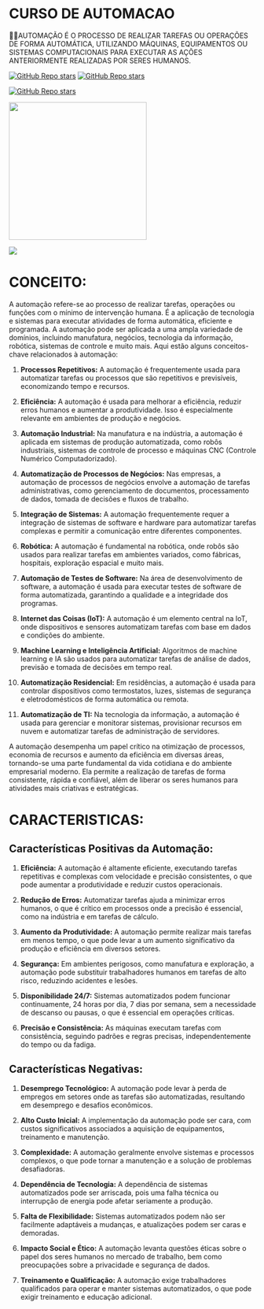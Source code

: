 # CURSO DE AUTOMACAO
👨‍⚖️AUTOMAÇÃO É O PROCESSO DE REALIZAR TAREFAS OU OPERAÇÕES DE FORMA AUTOMÁTICA, UTILIZANDO MÁQUINAS, EQUIPAMENTOS OU SISTEMAS COMPUTACIONAIS PARA EXECUTAR AS AÇÕES ANTERIORMENTE REALIZADAS POR SERES HUMANOS.

[![GitHub Repo stars](https://img.shields.io/badge/VILHALVA-GITHUB-03A9F4?logo=github)](https://github.com/VILHALVA) 
[![GitHub Repo stars](https://img.shields.io/badge/VEJA-DOCUMENTAÇÃO-03A9F4?logo=google)](https://www.chatbot.com/docs/)

[![GitHub Repo stars](https://img.shields.io/badge/-PLAYLIST%20DO%20YOUTUBE-blueviolet)](https://youtube.com/playlist?list=PLpdAy0tYrnKyjrY1Fr72DhmrRmeWI_5C8&si=F2sBMSQGqDiip0Sd)

<img src="https://siamcomputing.com/wp-content/uploads/2022/05/Chatbot.png" width="280"> <br>

![](https://i.imgur.com/waxVImv.png)

# CONCEITO:
A automação refere-se ao processo de realizar tarefas, operações ou funções com o mínimo de intervenção humana. É a aplicação de tecnologia e sistemas para executar atividades de forma automática, eficiente e programada. A automação pode ser aplicada a uma ampla variedade de domínios, incluindo manufatura, negócios, tecnologia da informação, robótica, sistemas de controle e muito mais. Aqui estão alguns conceitos-chave relacionados à automação:

1. **Processos Repetitivos:** A automação é frequentemente usada para automatizar tarefas ou processos que são repetitivos e previsíveis, economizando tempo e recursos.

2. **Eficiência:** A automação é usada para melhorar a eficiência, reduzir erros humanos e aumentar a produtividade. Isso é especialmente relevante em ambientes de produção e negócios.

3. **Automação Industrial:** Na manufatura e na indústria, a automação é aplicada em sistemas de produção automatizada, como robôs industriais, sistemas de controle de processo e máquinas CNC (Controle Numérico Computadorizado).

4. **Automatização de Processos de Negócios:** Nas empresas, a automação de processos de negócios envolve a automação de tarefas administrativas, como gerenciamento de documentos, processamento de dados, tomada de decisões e fluxos de trabalho.

5. **Integração de Sistemas:** A automação frequentemente requer a integração de sistemas de software e hardware para automatizar tarefas complexas e permitir a comunicação entre diferentes componentes.

6. **Robótica:** A automação é fundamental na robótica, onde robôs são usados para realizar tarefas em ambientes variados, como fábricas, hospitais, exploração espacial e muito mais.

7. **Automação de Testes de Software:** Na área de desenvolvimento de software, a automação é usada para executar testes de software de forma automatizada, garantindo a qualidade e a integridade dos programas.

8. **Internet das Coisas (IoT):** A automação é um elemento central na IoT, onde dispositivos e sensores automatizam tarefas com base em dados e condições do ambiente.

9. **Machine Learning e Inteligência Artificial:** Algoritmos de machine learning e IA são usados para automatizar tarefas de análise de dados, previsão e tomada de decisões em tempo real.

10. **Automatização Residencial:** Em residências, a automação é usada para controlar dispositivos como termostatos, luzes, sistemas de segurança e eletrodomésticos de forma automática ou remota.

11. **Automatização de TI:** Na tecnologia da informação, a automação é usada para gerenciar e monitorar sistemas, provisionar recursos em nuvem e automatizar tarefas de administração de servidores.

A automação desempenha um papel crítico na otimização de processos, economia de recursos e aumento da eficiência em diversas áreas, tornando-se uma parte fundamental da vida cotidiana e do ambiente empresarial moderno. Ela permite a realização de tarefas de forma consistente, rápida e confiável, além de liberar os seres humanos para atividades mais criativas e estratégicas.

# CARACTERISTICAS:
## Características Positivas da Automação:
1. **Eficiência:** A automação é altamente eficiente, executando tarefas repetitivas e complexas com velocidade e precisão consistentes, o que pode aumentar a produtividade e reduzir custos operacionais.

2. **Redução de Erros:** Automatizar tarefas ajuda a minimizar erros humanos, o que é crítico em processos onde a precisão é essencial, como na indústria e em tarefas de cálculo.

3. **Aumento da Produtividade:** A automação permite realizar mais tarefas em menos tempo, o que pode levar a um aumento significativo da produção e eficiência em diversos setores.

4. **Segurança:** Em ambientes perigosos, como manufatura e exploração, a automação pode substituir trabalhadores humanos em tarefas de alto risco, reduzindo acidentes e lesões.

5. **Disponibilidade 24/7:** Sistemas automatizados podem funcionar continuamente, 24 horas por dia, 7 dias por semana, sem a necessidade de descanso ou pausas, o que é essencial em operações críticas.

6. **Precisão e Consistência:** As máquinas executam tarefas com consistência, seguindo padrões e regras precisas, independentemente do tempo ou da fadiga.

## Características Negativas:
1. **Desemprego Tecnológico:** A automação pode levar à perda de empregos em setores onde as tarefas são automatizadas, resultando em desemprego e desafios econômicos.

2. **Alto Custo Inicial:** A implementação da automação pode ser cara, com custos significativos associados a aquisição de equipamentos, treinamento e manutenção.

3. **Complexidade:** A automação geralmente envolve sistemas e processos complexos, o que pode tornar a manutenção e a solução de problemas desafiadoras.

4. **Dependência de Tecnologia:** A dependência de sistemas automatizados pode ser arriscada, pois uma falha técnica ou interrupção de energia pode afetar seriamente a produção.

5. **Falta de Flexibilidade:** Sistemas automatizados podem não ser facilmente adaptáveis a mudanças, e atualizações podem ser caras e demoradas.

6. **Impacto Social e Ético:** A automação levanta questões éticas sobre o papel dos seres humanos no mercado de trabalho, bem como preocupações sobre a privacidade e segurança de dados.

7. **Treinamento e Qualificação:** A automação exige trabalhadores qualificados para operar e manter sistemas automatizados, o que pode exigir treinamento e educação adicional.


